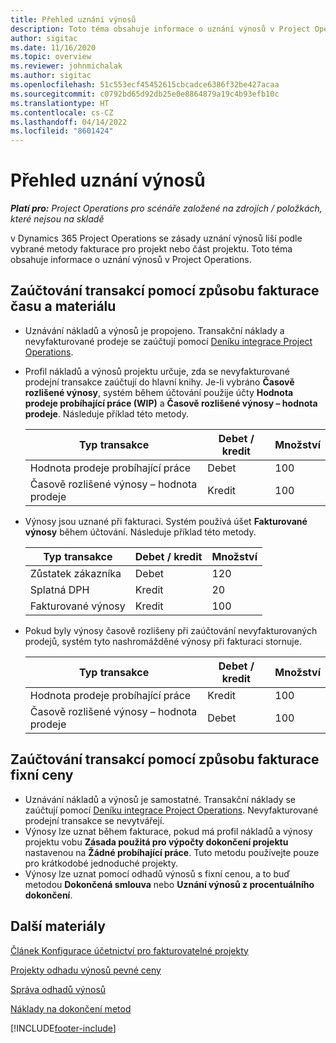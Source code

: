 ```yaml
---
title: Přehled uznání výnosů
description: Toto téma obsahuje informace o uznání výnosů v Project Operations.
author: sigitac
ms.date: 11/16/2020
ms.topic: overview
ms.reviewer: johnmichalak
ms.author: sigitac
ms.openlocfilehash: 51c553ecf45452615cbcadce6386f32be427acaa
ms.sourcegitcommit: c0792bd65d92db25e0e8864879a19c4b93efb10c
ms.translationtype: HT
ms.contentlocale: cs-CZ
ms.lasthandoff: 04/14/2022
ms.locfileid: "8601424"
---
```

# <a name="revenue-recognition-overview"></a>Přehled uznání výnosů

_**Platí pro:** Project Operations pro scénáře založené na zdrojích / položkách, které nejsou na skladě_

v Dynamics 365 Project Operations se zásady uznání výnosů liší podle vybrané metody fakturace pro projekt nebo část projektu. Toto téma obsahuje informace o uznání výnosů v Project Operations.

## <a name="transactions-accounted-using-time-and-material-billing-method"></a>Zaúčtování transakcí pomocí způsobu fakturace času a materiálu

- Uznávání nákladů a výnosů je propojeno. Transakční náklady a nevyfakturované prodeje se zaúčtují pomocí [Deníku integrace Project Operations](../project-accounting/project-operations-integration-journal.md).
- Profil nákladů a výnosů projektu určuje, zda se nevyfakturované prodejní transakce zaúčtují do hlavní knihy. Je-li vybráno **Časově rozlišené výnosy**, systém během účtování použije účty **Hodnota prodeje probíhající práce (WIP)** a **Časově rozlišené výnosy – hodnota prodeje**. Následuje příklad této metody.  

  | Typ transakce | Debet / kredit | Množství |
  | --- | --- | --- |
  | Hodnota prodeje probíhající práce | Debet | 100 |
  | Časově rozlišené výnosy – hodnota prodeje | Kredit | 100 |

- Výnosy jsou uznané při fakturaci. Systém používá úšet **Fakturované výnosy** během účtování. Následuje příklad této metody.  

  | Typ transakce | Debet / kredit | Množství |
  | --- | --- | --- |
  | Zůstatek zákazníka | Debet | 120 |
  | Splatná DPH | Kredit | 20 |
  | Fakturované výnosy | Kredit | 100 |

- Pokud byly výnosy časově rozlišeny při zaúčtování nevyfakturovaných prodejů, systém tyto nashromážděné výnosy při fakturaci stornuje.

  | Typ transakce | Debet / kredit | Množství |
  | --- | --- | --- |
  | Hodnota prodeje probíhající práce | Kredit | 100 |
  | Časově rozlišené výnosy – hodnota prodeje | Debet | 100 |

## <a name="transactions-accounted-using-the-fixed-price-billing-method"></a>Zaúčtování transakcí pomocí způsobu fakturace fixní ceny

- Uznávání nákladů a výnosů je samostatné. Transakční náklady se zaúčtují pomocí [Deníku integrace Project Operations](../project-accounting/project-operations-integration-journal.md). Nevyfakturované prodejní transakce se nevytvářejí.
- Výnosy lze uznat během fakturace, pokud má profil nákladů a výnosy projektu vobu **Zásada použitá pro výpočty dokončení projektu** nastavenou na **Žádné probíhající práce**. Tuto metodu používejte pouze pro krátkodobé jednoduché projekty.
- Výnosy lze uznat pomocí odhadů výnosů s fixní cenou, a to buď metodou **Dokončená smlouva** nebo **Uznání výnosů z procentuálního dokončení**.

## <a name="additional-resources"></a>Další materiály
[Článek Konfigurace účetnictví pro fakturovatelné projekty](../project-accounting/configure-accounting-billable-projects.md)

[Projekty odhadu výnosů pevné ceny](rev-rec-percentage-completion-method.md)

[Správa odhadů výnosů](rev-rec-completed-contract-method.md)

[Náklady na dokončení metod](cost-complete-methods.md)


[!INCLUDE[footer-include](../includes/footer-banner.md)]